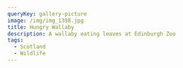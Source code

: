 ```yaml
---
queryKey: gallery-picture
image: /img/img_1398.jpg
title: Hungry Wallaby
description: A wallaby eating leaves at Edinburgh Zoo
tags:
  - Scotland
  - Wildlife
---
```

